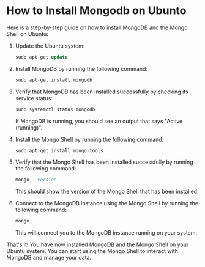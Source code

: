 # How to Install Mongodb on Ubunto

Here is a step-by-step guide on how to install MongoDB and the Mongo Shell on Ubuntu:

1. Update the Ubuntu system:

    ```sql
    sudo apt-get update
    ```

2. Install MongoDB by running the following command:

    ```sql
    sudo apt-get install mongodb
    ```

3. Verify that MongoDB has been installed successfully by checking its service status:

    ```sql
    sudo systemctl status mongodb
    ```

    If MongoDB is running, you should see an output that says "Active (running)".

4. Install the Mongo Shell by running the following command:

    ```sql
    sudo apt-get install mongo-tools
    ```

5. Verify that the Mongo Shell has been installed successfully by running the following command:

    ```sql
    mongo --version
    ```

    This should show the version of the Mongo Shell that has been installed.

6. Connect to the MongoDB instance using the Mongo Shell by running the following command:

    ```sql
    mongo
    ```

    This will connect you to the MongoDB instance running on your system.


That's it! You have now installed MongoDB and the Mongo Shell on your Ubuntu system. You can start using the Mongo Shell to interact with MongoDB and manage your data.





